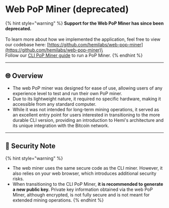 # Web PoP Miner (deprecated)

{% hint style="warning" %}
**Support for the Web PoP Miner has since been deprecated.** \
\
To learn more about how we implemented the application, feel free to view our codebase here: [https://github.com/hemilabs/web-pop-miner](https://github.com/hemilabs/web-pop-miner)\
\
Follow our [CLI PoP Miner guide](setup-part-1.md) to run a PoP Miner.
{% endhint %}

***

## 🌐 Overview

* The web PoP miner was designed for ease of use, allowing users of any experience level to test and run their own PoP miner.&#x20;
* Due to its lightweight nature, it required no specific hardware, making it accessible from any standard computer.&#x20;
* While it was not intended for long-term mining operations, it served as an excellent entry point for users interested in transitioning to the more durable CLI version, providing an introduction to Hemi's architecture and its unique integration with the Bitcoin network.

***

## 🔐 Security Note

{% hint style="warning" %}
* The web miner uses the same secure code as the CLI miner. However, it also relies on your web browser, which introduces additional security risks.&#x20;
* When transitioning to the CLI PoP Miner, **it is recommended to generate a new public key.** Private key information obtained via the web PoP Miner, although encrypted, is not fully secure and is not meant for extended mining operations.&#x20;
{% endhint %}
